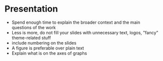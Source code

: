 # Presentation

- Spend enough time to explain the broader context and the main questions of the work
- Less is more, do not fill your slides with unnecessary text, logos, "fancy" theme-related stuff
- include numbering on the slides
- A figure is preferable over plain text
- Explain what is on the axes of graphs

